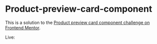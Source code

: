 # Product-preview-card-component

This is a solution to the [Product preview card component challenge on Frontend Mentor](https://www.frontendmentor.io/challenges/product-preview-card-component-GO7UmttRfa).

Live: 
